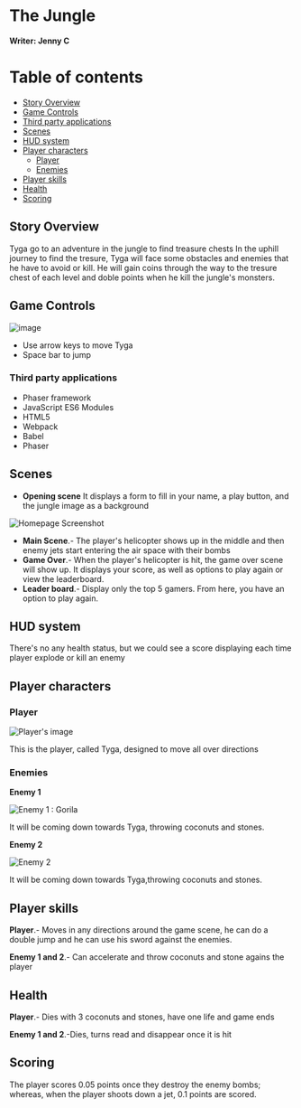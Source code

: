 # The Jungle

**Writer: Jenny C**

# Table of contents

- [Story Overview](#Story-Overview)
- [Game Controls](#Game-Controls)
- [Third party applications](#Third-party-applications)
- [Scenes](#Scenes)
- [HUD system](#HUD-system)
- [Player characters](#Player-characters)
  - [Player](#Player)
  - [Enemies](#Enemies)
- [Player skills](#Player-skills)
- [Health](#Health)
- [Scoring](#Scoring)

## Story Overview

Tyga go to an adventure in the jungle to find treasure chests In the uphill journey to find the tresure, Tyga will face some obstacles and enemies that he have to avoid or kill. He will gain coins through the way to the tresure chest of each level and doble points when he kill the jungle's monsters. 

## Game Controls

![image]()

- Use arrow keys to move Tyga
- Space bar to jump
  
### Third party applications

- Phaser framework
- JavaScript ES6 Modules
- HTML5
- Webpack
- Babel
- Phaser


## Scenes
- **Opening scene** It displays a form to fill in your name, a play button, and the jungle image as a background

![Homepage Screenshot]()

- **Main Scene**.- The player's helicopter shows up in the middle and then enemy jets start entering the air space with their bombs
- **Game Over**.- When the player's helicopter is hit, the game over scene will show up. It displays your score, as well as options to play again or view the leaderboard.
- **Leader board**.- Display only the top 5 gamers. From here, you have an option to play again.

## HUD system 
There's no any health status, but we could see a score displaying each time player explode or kill an enemy 

## Player characters
  ### Player
    
 ![Player's image]()

  This is the player, called Tyga, designed to move all over directions

  ### Enemies

  **Enemy 1**

 ![Enemy 1 : Gorila](./assets/)

  It will be coming down towards Tyga, throwing coconuts and stones.

  **Enemy 2**

 ![Enemy 2](./assets/)

  It will be coming down towards Tyga,throwing coconuts and stones.

  
## Player skills


**Player**.- Moves in any directions around the game scene, he can do a double jump and he can use his sword against the enemies.

**Enemy 1 and 2**.- Can accelerate and throw coconuts and stone agains the player

## Health 

**Player**.- Dies with 3 coconuts and stones, have one life and game ends

**Enemy 1 and 2**.-Dies, turns read and disappear once it is hit

## Scoring

  The player scores 0.05 points once they destroy the enemy bombs; whereas, when the player shoots down a jet, 0.1 points are scored.